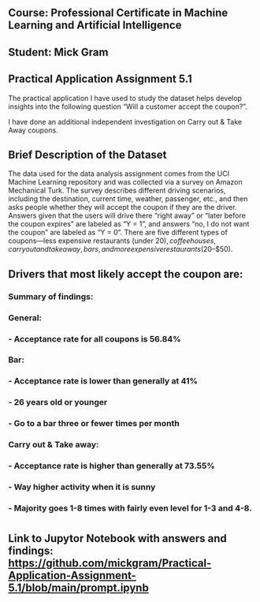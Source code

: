 ## Course: Professional Certificate in Machine Learning and Artificial Intelligence
## Student: Mick Gram

## Practical Application Assignment 5.1
The practical application I have used to study the dataset helps develop insights into the following question “Will a customer accept the coupon?”. 

I have done an additional independent investigation on Carry out & Take Away coupons.

## Brief Description of the Dataset
The data used for the data analysis assignment comes from the UCI Machine Learning repository and was collected via a survey on Amazon Mechanical Turk. The survey describes different driving scenarios, including the destination, current time, weather, passenger, etc., and then asks people whether they will accept the coupon if they are the driver. Answers given that the users will drive there “right away” or “later before the coupon expires” are labeled as “Y = 1”, and answers “no, I do not want the coupon” are labeled as “Y = 0”. There are five different types of coupons—less expensive restaurants (under $20), coffee houses, carry out and take away, bars, and more expensive restaurants ($20–$50).

## Drivers that most likely accept the coupon are:
### Summary of findings:
###  General:
###     - Acceptance rate for all coupons is 56.84%
###  Bar: 
###     - Acceptance rate is lower than generally at 41%
###     - 26 years old or younger 
###     - Go to a bar three or fewer times per month
### Carry out & Take away:
###     - Acceptance rate is higher than generally at 73.55%
###     - Way higher activity when it is sunny
###     - Majority goes 1-8 times with fairly even level for 1-3 and 4-8.
#
## Link to Jupytor Notebook with answers and findings: https://github.com/mickgram/Practical-Application-Assignment-5.1/blob/main/prompt.ipynb


